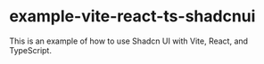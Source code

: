 # example-vite-react-ts-shadcnui

This is an example of how to use Shadcn UI with Vite, React, and TypeScript.
